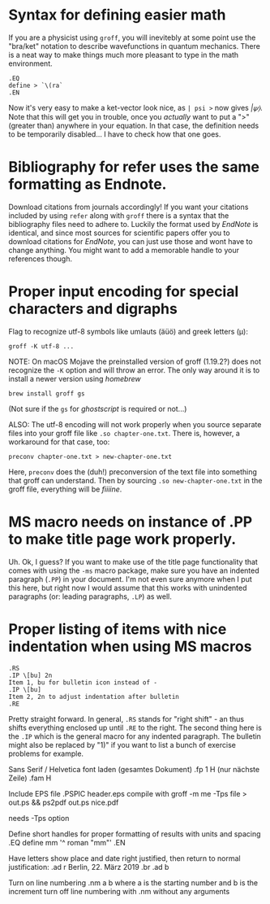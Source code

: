 # Syntax for defining easier math
If you are a physicist using `groff`, you will inevitebly at some point use the 
"bra/ket" notation to describe wavefunctions in quantum mechanics.
There is a neat way to make things much more pleasant to type in the math environment.
```
.EQ
define > `\(ra`
.EN
```
Now it's very easy to make a ket-vector look nice, as `| psi >` now gives *|𝜓⟩*.
Note that this will get you in trouble, once you *actually* want to put a ">" (greater than)
anywhere in your equation. In that case, the definition needs to be temporarily disabled...
I have to check how that one goes.


# Bibliography for refer uses the same formatting as Endnote. 
Download citations from journals accordingly!
If you want your citations included by using `refer` along with `groff` there is a syntax 
that the bibliography files need to adhere to. Luckily the format used by *EndNote* is identical, 
and since most sources for scientific papers offer you to download citations for *EndNote*, you
can just use those and wont have to change anything.
You might want to add a memorable handle to your references though.

# Proper input encoding for special characters and digraphs
Flag to recognize utf-8 symbols like umlauts (äüö) and greek letters (µ):
```
groff -K utf-8 ...
```
NOTE: On macOS Mojave the preinstalled version of groff (1.19.2?) does not recognize the `-K` option 
and will throw an error. The only way around it is to install a newer version using *homebrew*
```
brew install groff gs
```
(Not sure if the `gs` for *ghostscript* is required or not...)

ALSO: The utf-8 encoding will not work properly when you source separate files 
into your groff file like `.so chapter-one.txt`.
There is, however, a workaround for that case, too:
```
preconv chapter-one.txt > new-chapter-one.txt
```
Here, `preconv` does the (duh!) preconversion of the text file into something that 
groff can understand. Then by sourcing `.so new-chapter-one.txt` in the groff file,
everything will be *fiiiine*.


# MS macro needs on instance of .PP to make title page work properly.
Uh. Ok, I guess? If you want to make use of the title page functionality that comes 
with using the `-ms` macro package, make sure you have an indented paragraph (`.PP`) 
in your document. I'm not even sure anymore when I put this here, but right now I would
assume that this works with unindented paragraphs (or: leading paragraphs, `.LP`) as well.

# Proper listing of items with nice indentation when using MS macros
```
.RS
.IP \[bu] 2n
Item 1, bu for bulletin icon instead of -
.IP \[bu]
Item 2, 2n to adjust indentation after bulletin
.RE
```
Pretty straight forward.
In general, `.RS` stands for "right shift" - an thus shifts everything enclosed up until `.RE`
to the right. The second thing here is the `.IP` which is the general macro for any indented paragraph.
The bulletin might also be replaced by "1)" if you want to list a bunch of exercise problems for example.

Sans Serif / Helvetica font laden 
(gesamtes Dokument)
	.fp 1 H
(nur nächste Zeile)
	.fam H

Include EPS file
	.PSPIC header.eps
compile with 
	groff -m me -Tps file > out.ps && ps2pdf out.ps nice.pdf

needs -Tps option

Define short handles for proper formatting of results with units and spacing
	.EQ
	define mm '^ roman "mm"'
	.EN


Have letters show place and date right justified, then return to normal justification:
	.ad r
	Berlin, 22. März 2019
	.br
	.ad b

Turn on line numbering
	.nm a b
where a is the starting number and b is the increment
turn off line numbering with .nm without any arguments

